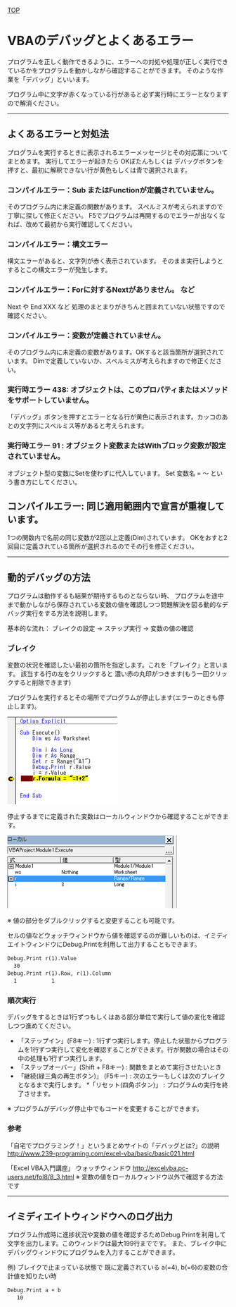[TOP](.)

# VBAのデバッグとよくあるエラー
プログラムを正しく動作できるように、エラーへの対処や処理が正しく実行できているかをプログラムを動かしながら確認することができます。
そのような作業を「デバッグ」といいます。

プログラム中に文字が赤くなっている行があると必ず実行時にエラーとなりますので解消ください。

-----------------------

## よくあるエラーと対処法
プログラムを実行するときに表示されるエラーメッセージとその対応策についてまとめます。
実行してエラーが起きたら OKぼたんもしくは デバッグボタンを押すと、最初に解釈できない行が黄色もしくは青で選択されます。

### コンパイルエラー：Sub またはFunctionが定義されていません。
そのプログラム内に未定義の関数があります。
スペルミスが考えられますので丁寧に探して修正ください。
F5でプログラムは再開するのでエラーが出なくなれば、改めて最初から実行確認してください。

### コンパイルエラー：構文エラー
構文エラーがあると、文字列が赤く表示されています。
そのまま実行しようとするとこの構文エラーが発生します。

### コンパイルエラー：Forに対するNextがありません。   など
Next や End XXX  など 処理のまとまりがきちんと囲まれていない状態ですので確認ください。


### コンパイルエラー：変数が定義されていません。
そのプログラム内に未定義の変数があります。OKすると該当箇所が選択されています。
Dimで定義していないか、スペルミスが考えられますので修正ください。

### 実行時エラー 438: オブジェクトは、このプロパティまたはメソッドをサポートしていません。
「デバッグ」ボタンを押すとエラーとなる行が黄色に表示されます。カッコのあとの文字列にスペルミス等があると考えられます。

### 実行時エラー 91 : オブジェクト変数またはWithブロック変数が設定されていません。
オブジェクト型の変数にSetを使わずに代入しています。 Set 変数名 = ～  という書き方にしてください。

## コンパイルエラー: 同じ適用範囲内で宣言が重複しています。
1つの関数内で名前の同じ変数が2回以上定義(Dim)されています。 
OKをおすと2回目に定義されている箇所が選択されるのでその行を修正ください。


-----------------------

## 動的デバッグの方法
プログラムは動作するも結果が期待するものとならない時、
プログラムを途中まで動かしながら保存されている変数の値を確認しつつ問題解決を図る動的なデバッグ実行をする方法を説明します。

基本的な流れ： ブレイクの設定 → ステップ実行 → 変数の値の確認

### ブレイク
変数の状況を確認したい最初の箇所を指定します。これを「ブレイク」と言います。
該当する行の左をクリックすると 濃い赤の丸印がつきます(もう一回クリックすると削除できます)

プログラムを実行するとその場所でプログラムが停止します(エラーのときも停止します)。

![デバッグ実行](images/debug_Break.png)

停止するまでに定義された変数はローカルウィンドウから確認することができます。

![ローカル](images/debug_LocalWindow.png)

※ 値の部分をダブルクリックすると変更することも可能です。

セルの値などウォッチウィンドウから値を確認するのが難しいものは、イミディエイトウィンドウにDebug.Printを利用して出力することもできます。

```vb
Debug.Print r(1).Value
  30
Debug.Print r(1).Row, r(1).Column
  1           1
```

### 順次実行
デバッグをするときは1行ずつもしくはある部分単位で実行して値の変化を確認しつつ進めてください。

* 「ステップイン」(F8キー) : 1行ずつ実行します。停止した状態からプログラムを1行ずつ実行して変化を確認することができます。行が関数の場合はその中の処理も1行ずつ実行します。
* 「ステップオーバー」(Shift + F8キー) : 関数をまとめて実行させたいとき
* 「継続(緑三角の再生ボタン)」 (F5キー) : 次のエラーもしくは次のブレイクとなるまで実行します。
*「リセット(四角ボタン)」 : プログラムの実行を終了させます。

※ プログラムがデバッグ停止中でもコードを変更することができます。


### 参考
「自宅でプログラミング！」というまとめサイトの「デバッグとは?」の説明
http://www.239-programing.com/excel-vba/basic/basic021.html

「Excel VBA入門講座」 ウォッチウィンドウ
http://excelvba.pc-users.net/fol8/8_3.html
※ 変数の値をローカルウィンドウ以外で確認する方法です

-----------------------

## イミディエイトウィンドウへのログ出力

プログラム作成時に進捗状況や変数の値を確認するためDebug.Printを利用して文字を出力します。このウィンドウは最大199行までです。
また、ブレイク中にデバッグウィンドウにプログラムを入力することができます。

例) ブレイクで止まっている状態で 既に定義されている a(=4), b(=6)の変数の合計値を知りたい時

```vb
Debug.Print a + b
   10
```

